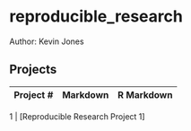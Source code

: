 # reproducible_research


Author: Kevin Jones <br />

## Projects 
Project # | Markdown | R Markdown
--- | --- | ---

1 |  [Reproducible Research Project 1]
